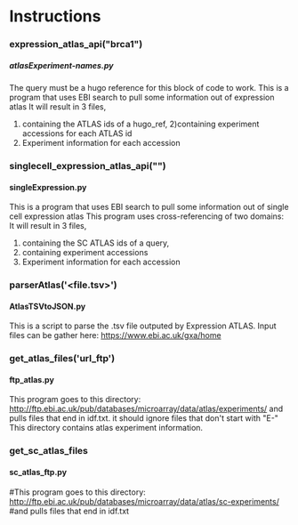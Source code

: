 # Instructions 

### expression_atlas_api("brca1")
##### atlasExperiment-names.py
The query must be a hugo reference for this block of code to work. 
This is a program that uses EBI search to pull some information out of expression atlas
It will result in 3 files,
1) containing the ATLAS ids of a hugo_ref, 
2)containing experiment accessions for each ATLAS id
3)  Experiment information for each accession 

### singlecell_expression_atlas_api("<query>")
#### singleExpression.py
This is a program that uses EBI search to pull some information out of single cell expression atlas
This program uses cross-referencing of two domains: 
It will result in 3 files,
1) containing the  SC ATLAS ids of a query, 
2) containing experiment accessions
3)  Experiment information for each accession 

### parserAtlas('<file.tsv>')
#### AtlasTSVtoJSON.py
This is a script to parse the .tsv file outputed by Expression ATLAS. 
Input files can be gather here: https://www.ebi.ac.uk/gxa/home

### get_atlas_files('url_ftp')
#### ftp_atlas.py
This program goes to this directory: http://ftp.ebi.ac.uk/pub/databases/microarray/data/atlas/experiments/
and pulls files that end in idf.txt. it should ignore files that don't start with "E-"
This directory contains atlas experiment information. 

### get_sc_atlas_files
#### sc_atlas_ftp.py
#This program goes to this directory: http://ftp.ebi.ac.uk/pub/databases/microarray/data/atlas/sc-experiments/
#and pulls files that end in idf.txt
